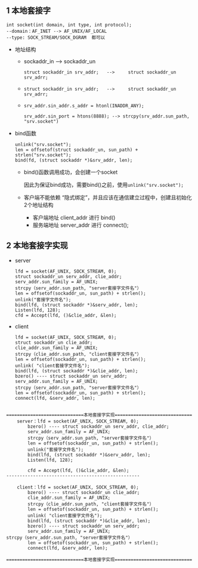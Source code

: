 ## 1 本地套接字

```
int socket(int domain, int type, int protocol); 
--domain：AF_INET --> AF_UNIX/AF_LOCAL
--type: SOCK_STREAM/SOCK_DGRAM  都可以
```

- 地址结构

  - sockaddr_in --> sockaddr_un

    `struct sockaddr_in srv_addr; 	--> 	struct sockaddr_un srv_adrr;`

  - `struct sockaddr_in srv_addr; 	--> 	struct sockaddr_un srv_adrr;`

  - `srv_addr.sin_addr.s_addr = htonl(INADDR_ANY);`

    `srv_addr.sin_port = htons(8888); --> strcpy(srv_addr.sun_path, "srv.socket")`

- bind函数

  ```
  unlink("srv.socket");
  len = offsetof(struct sockaddr_un, sun_path) + strlen("srv.socket");
  bind(fd, (struct sockaddr *)&srv_addr, len); 
  ```

  - bind()函数调用成功，会创建一个socket

    因此为保证bind成功，需要bind()之前，使用`unlink("srv.socket");`

  - 客户端不能依赖 “隐式绑定”，并且应该在通信建立过程中，创建且初始化2个地址结构

    - 客户端地址 client_addr 进行 bind()
    - 服务端地址 server_addr 进行 connect();

## 2 本地套接字实现

- server

  ```
  lfd = socket(AF_UNIX, SOCK_STREAM, 0);
  struct sockaddr_un serv_addr, clie_addr;
  serv_addr.sun_family = AF_UNIX;	
  strcpy（serv_addr.sun_path, "server套接字文件名"）
  len = offsetof(sockaddr_un, sun_path) + strlen();				
  unlink("套接字文件名");
  bind(lfd, (struct sockaddr *)&serv_addr, len);  
  Listen(lfd, 128);
  cfd = Accept(lfd, ()&clie_addr, &len); 
  ```

- client

  ```
  lfd = socket(AF_UNIX, SOCK_STREAM, 0);
  struct sockaddr_un clie_addr;
  clie_addr.sun_family = AF_UNIX;
  strcpy（clie_addr.sun_path, "client套接字文件名"）
  len = offsetof(sockaddr_un, sun_path) + strlen();
  unlink( "client套接字文件名");
  bind(lfd, (struct sockaddr *)&clie_addr, len);
  bzero() ---- struct sockaddr_un serv_addr;
  serv_addr.sun_family = AF_UNIX;									strcpy（serv_addr.sun_path, "server套接字文件名"）
  len = offsetof(sockaddr_un, sun_path) + strlen();
  connect(lfd, &serv_addr, len);
  ```

  









```

=============================本地套接字实现=============================
	server：lfd = socket(AF_UNIX, SOCK_STREAM, 0);
		bzero() ---- struct sockaddr_un serv_addr, clie_addr;
		serv_addr.sun_family = AF_UNIX;	
		strcpy（serv_addr.sun_path, "server套接字文件名"）
		len = offsetof(sockaddr_un, sun_path) + strlen();				
		unlink("套接字文件名");
		bind(lfd, (struct sockaddr *)&serv_addr, len);  
		Listen(lfd, 128);

		cfd = Accept(lfd, ()&clie_addr, &len);  
--------------------------------------------------				

	client：lfd = socket(AF_UNIX, SOCK_STREAM, 0);
		bzero() ---- struct sockaddr_un clie_addr;
		clie_addr.sun_family = AF_UNIX;
		strcpy（clie_addr.sun_path, "client套接字文件名"）
		len = offsetof(sockaddr_un, sun_path) + strlen();
		unlink( "client套接字文件名");
		bind(lfd, (struct sockaddr *)&clie_addr, len);
		bzero() ---- struct sockaddr_un serv_addr;
		serv_addr.sun_family = AF_UNIX;									strcpy（serv_addr.sun_path, "server套接字文件名"）
		len = offsetof(sockaddr_un, sun_path) + strlen();
		connect(lfd, &serv_addr, len);

=============================本地套接字实现=============================
```

